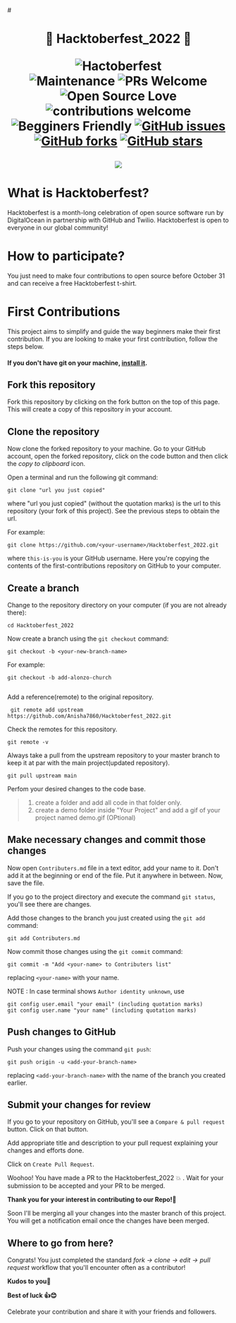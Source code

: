 #<h1 align="center"> 🎉 Hacktoberfest_2022 🎉

  ![Hactoberfest](https://img.shields.io/badge/Hactoberfest-%E2%9D%A4-red)    
![Maintenance](https://img.shields.io/badge/Maintained%3F-yes-orange.svg)
![PRs Welcome](https://img.shields.io/badge/PRs-welcome-brightgreen.svg?style=flat-square) 
![Open Source Love](https://img.shields.io/badge/Open%20Source-%E2%9D%A4-red)
![contributions welcome](https://img.shields.io/badge/contributions-welcome-brightgreen.svg?style=flat)
![Begginers Friendly](https://img.shields.io/badge/Begginer%20Friendly%20-Yes-orange)
[![GitHub issues](https://img.shields.io/github/issues/Anisha7860/Hacktoberfest_2022)](https://github.com/Anisha7860/Hacktoberfest_2022/issues)
[![GitHub forks](https://img.shields.io/github/forks/Anisha7860/Hacktoberfest_2022)](https://github.com/Anisha7860/Hacktoberfest_2022/network)
[![GitHub stars](https://img.shields.io/github/stars/Anisha7860/Hacktoberfest_2022)](https://github.com/Anisha7860/Hacktoberfest_2022/stargazers)

<p align="center"><img src="https://res.cloudinary.com/practicaldev/image/fetch/s--ds97LCK---/c_imagga_scale,f_auto,fl_progressive,h_420,q_auto,w_1000/https://dev-to-uploads.s3.amazonaws.com/uploads/articles/ymlmr15l83rrjq8natft.jpg"/></p>

# What is Hacktoberfest?
Hacktoberfest is a month-long celebration of open source software run by DigitalOcean in partnership with GitHub and Twilio. Hacktoberfest is open to everyone in our global community!

# How to participate?
You just need to make four contributions to open source before October 31 and can receive a free Hacktoberfest t-shirt.


# First Contributions

This project aims to simplify and guide the way beginners make their first contribution. If you are looking to make your first contribution, follow the steps below.


#### If you don't have git on your machine, [install it](https://help.github.com/articles/set-up-git/).

## Fork this repository

Fork this repository by clicking on the fork button on the top of this page.
This will create a copy of this repository in your account.

## Clone the repository

Now clone the forked repository to your machine. Go to your GitHub account, open the forked repository, click on the code button and then click the _copy to clipboard_ icon.

Open a terminal and run the following git command:

```
git clone "url you just copied"
```

where "url you just copied" (without the quotation marks) is the url to this repository (your fork of this project). See the previous steps to obtain the url.

For example:

```
git clone https://github.com/<your-username>/Hacktoberfest_2022.git
```

where `this-is-you` is your GitHub username. Here you're copying the contents of the first-contributions repository on GitHub to your computer.

## Create a branch

Change to the repository directory on your computer (if you are not already there):

```
cd Hacktoberfest_2022
```

Now create a branch using the `git checkout` command:

```
git checkout -b <your-new-branch-name>
```

For example:

```
git checkout -b add-alonzo-church
  
```

Add a reference(remote) to the original repository.

```
 git remote add upstream https://github.com/Anisha7860/Hacktoberfest_2022.git
```

Check the remotes for this repository.

```
git remote -v
```

Always take a pull from the upstream repository to your master branch to keep it at par with the main project(updated repository).

```
git pull upstream main
```


 Perfom your desired changes to the code base.
> 1. create a folder and add all code in that folder only.
> 2. create a demo folder inside "Your Project" and add a gif of your project named demo.gif (OPtional)
## Make necessary changes and commit those changes

Now open `Contributers.md` file in a text editor, add your name to it. Don't add it at the beginning or end of the file. Put it anywhere in between. Now, save the file.

If you go to the project directory and execute the command `git status`, you'll see there are changes.

Add those changes to the branch you just created using the `git add` command:

```
git add Contributers.md
```

Now commit those changes using the `git commit` command:

```
git commit -m "Add <your-name> to Contributers list"
```

replacing `<your-name>` with your name.

NOTE : In case terminal shows `Author identity unknown`, use 
```
git config user.email "your email" (including quotation marks)
git config user.name "your name" (including quotation marks)
```

## Push changes to GitHub

Push your changes using the command `git push`:

```
git push origin -u <add-your-branch-name>
```

replacing `<add-your-branch-name>` with the name of the branch you created earlier.

## Submit your changes for review

If you go to your repository on GitHub, you'll see a `Compare & pull request` button. Click on that button.

Add appropriate title and description to your pull request explaining your changes and efforts done.

Click on `Create Pull Request`.


Woohoo! You have made a PR to the Hacktoberfest_2022
 :boom: . Wait for your submission to be accepted and your PR to be merged.

**Thank you for your interest in contributing to our Repo!🏼**



Soon I'll be merging all your changes into the master branch of this project. You will get a notification email once the changes have been merged.

## Where to go from here?

Congrats! You just completed the standard _fork -> clone -> edit -> pull request_ workflow that you'll encounter often as a contributor!

**Kudos to you🎈**

**Best of luck 👍😊**

Celebrate your contribution and share it with your friends and followers.
